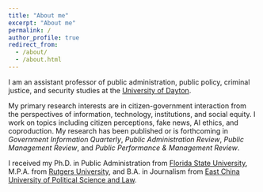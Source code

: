 ```yaml
---
title: "About me"
excerpt: "About me"
permalink: /
author_profile: true
redirect_from: 
  - /about/
  - /about.html
---
```


I am an assistant professor of public administration, public policy, criminal justice, and security studies at the [University of Dayton](https://udayton.edu/artssciences/academics/politicalscience/index.php).

My primary research interests are in citizen-government interaction from the perspectives of information, technology, institutions, and social equity. I work on topics including citizen perceptions, fake news, AI ethics, and coproduction. My research has been published or is forthcoming in _Government Information Quarterly_, _Public Administration Review_, _Public Management Review_, and _Public Performance & Management Review_.

I received my Ph.D. in Public Administration from [Florida State University](https://coss.fsu.edu/askew/), M.P.A. from [Rutgers University](https://spaa.newark.rutgers.edu/), and B.A. in Journalism from [East China University of Political Science and Law](https://www.ecupl.edu.cn/).
